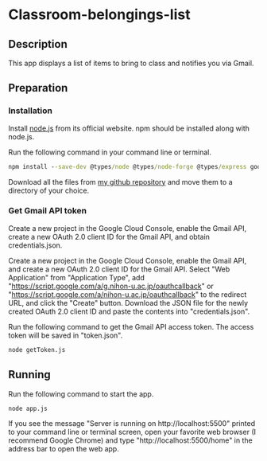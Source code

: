 
# Classroom-belongings-list

## Description

This app displays a list of items to bring to class and notifies you via Gmail.

## Preparation

### Installation

Install [node.js](https://nodejs.jp/) from its official website. npm should be installed along with node.js.

Run the following command in your command line or terminal.

```cmd
npm install --save-dev @types/node @types/node-forge @types/express googleapis fs readline path
```

Download all the files from [my github repository](https://github.com/Umeda1023cst/Classroom-belongings-list/tree/main) and move them to a directory of your choice.

### Get Gmail API token

Create a new project in the Google Cloud Console, enable the Gmail API, create a new OAuth 2.0 client ID for the Gmail API, and obtain credentials.json.

Create a new project in the Google Cloud Console, enable the Gmail API, and create a new OAuth 2.0 client ID for the Gmail API. Select "Web Application" from "Application Type", add "https://script.google.com/a/g.nihon-u.ac.jp/oauthcallback" or "https://script.google.com/a/nihon-u.ac.jp/oauthcallback" to the redirect URL, and click the "Create" button. Download the JSON file for the newly created OAuth 2.0 client ID and paste the contents into "credentials.json".

Run the following command to get the Gmail API access token. The access token will be saved in "token.json".

```cmd
node getToken.js
```

## Running

Run the following command to start the app.

```cmd
node app.js
```

If you see the message "Server is running on http://localhost:5500" printed to your command line or terminal screen, open your favorite web browser (I recommend Google Chrome) and type "http://localhost:5500/home" in the address bar to open the web app.
